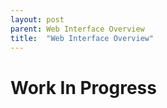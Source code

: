 ```yaml
---
layout: post
parent: Web Interface Overview
title:  "Web Interface Overview"
---
```


# Work In Progress
